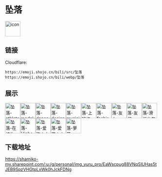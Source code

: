 # 坠落
<img src="https://emoji.shojo.cn/bili/src/坠落/icon.png" width="50" height="50" alt="icon">

## 链接
Cloudflare:
```
https://emoji.shojo.cn/bili/src/坠落
https://emoji.shojo.cn/bili/webp/坠落
```
## 展示
<img src="https://emoji.shojo.cn/bili/src/坠落/坠落-athlete.png" width="50" height="50" alt="坠落-athlete"><img src="https://emoji.shojo.cn/bili/src/坠落/坠落-model.png" width="50" height="50" alt="坠落-model"><img src="https://emoji.shojo.cn/bili/src/坠落/坠落-dancer.png" width="50" height="50" alt="坠落-dancer"><img src="https://emoji.shojo.cn/bili/src/坠落/坠落-designer.png" width="50" height="50" alt="坠落-designer"><img src="https://emoji.shojo.cn/bili/src/坠落/坠落-musician.png" width="50" height="50" alt="坠落-musician"><img src="https://emoji.shojo.cn/bili/src/坠落/坠落-上班族.png" width="50" height="50" alt="坠落-上班族"><img src="https://emoji.shojo.cn/bili/src/坠落/坠落-fashion.png" width="50" height="50" alt="坠落-fashion"><img src="https://emoji.shojo.cn/bili/src/坠落/坠落-友女.png" width="50" height="50" alt="坠落-友女"><img src="https://emoji.shojo.cn/bili/src/坠落/坠落-友仔.png" width="50" height="50" alt="坠落-友仔"><img src="https://emoji.shojo.cn/bili/src/坠落/坠落-滑板少年.png" width="50" height="50" alt="坠落-滑板少年"><img src="https://emoji.shojo.cn/bili/src/坠落/坠落-在校生.png" width="50" height="50" alt="坠落-在校生"><img src="https://emoji.shojo.cn/bili/src/坠落/坠落-Hiphop.png" width="50" height="50" alt="坠落-Hiphop"><img src="https://emoji.shojo.cn/bili/src/坠落/坠落-爱狗人士.png" width="50" height="50" alt="坠落-爱狗人士"><img src="https://emoji.shojo.cn/bili/src/坠落/坠落-爱猫人士.png" width="50" height="50" alt="坠落-爱猫人士"><img src="https://emoji.shojo.cn/bili/src/坠落/坠落-萝莉.png" width="50" height="50" alt="坠落-萝莉">

## 下载地址

https://shamiko-my.sharepoint.com/:u:/g/personal/img_yuru_pro/EaWscpug88VNqSIUHas5tJEB9SpzVHGtpLxWk0hJckFDNg